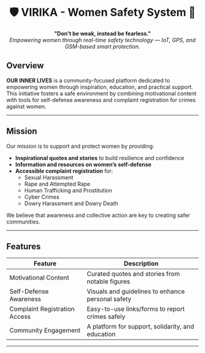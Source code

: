 <h1 align="center">🛡️ VIRIKA - Women Safety System 🚨</h1>

<p align="center">
  <strong>"Don't be weak, instead be fearless."</strong><br>
  <i>Empowering women through real-time safety technology — IoT, GPS, and GSM-based smart protection.</i>
</p>

## Overview

**OUR INNER LIVES** is a community-focused platform dedicated to empowering women through inspiration, education, and practical support. This initiative fosters a safe environment by combining motivational content with tools for self-defense awareness and complaint registration for crimes against women.

---

## Mission

Our mission is to support and protect women by providing:

- **Inspirational quotes and stories** to build resilience and confidence  
- **Information and resources on women’s self-defense**  
- **Accessible complaint registration** for:  
  - Sexual Harassment  
  - Rape and Attempted Rape  
  - Human Trafficking and Prostitution  
  - Cyber Crimes  
  - Dowry Harassment and Dowry Death  

We believe that awareness and collective action are key to creating safer communities.

---

## Features

| Feature                      | Description                                         |
|------------------------------|-----------------------------------------------------|
| Motivational Content          | Curated quotes and stories from notable figures     |
| Self-Defense Awareness        | Visuals and guidelines to enhance personal safety   |
| Complaint Registration Access | Easy-to-use links/forms to report crimes safely     |
| Community Engagement          | A platform for support, solidarity, and education   |

---

